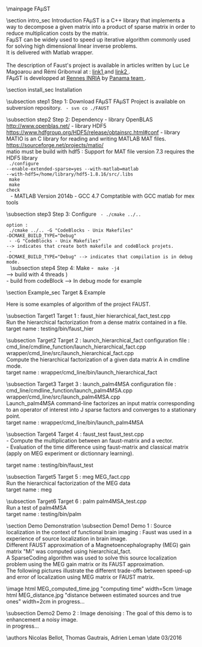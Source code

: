 \mainpage FAµST

\section intro_sec Introduction
FAµST is a C++ library that implements a way to decompose a given matrix into a product of sparse matrix in order to reduce multiplication costs by the matrix. <br>
FaµST can be widely used to speed up iterative algorithm commonly used for solving high dimensional linear inverse problems. <br>
It is delivered with Matlab wrapper. <br>
<br>
The description of Faust's project is available in articles written by Luc Le Magoarou and Rémi Gribonval at : <a href="https://hal.archives-ouvertes.fr/hal-01167948v1"> link1 </a> and <a href="https://hal.archives-ouvertes.fr/hal-01156478v1"> link2 </a>. <br>
FAµST is developped at <a href="http://www.inria.fr/en/centre/rennes"> Rennes INRIA</a> by <a href="https://team.inria.fr/panama/fr/">Panama team </a>. <br>

\section install_sec Installation

\subsection step1 Step 1: Download FAµST
FAµST Project is available on subversion repository. 
<code> 
	- svn co ./FAUST  <br>
</code> 	
\subsection step2 Step 2:  Dependency 
	- library  OpenBLAS http://www.openblas.net/
	- library  HDF5 https://www.hdfgroup.org/HDF5/release/obtainsrc.html#conf
	- library  MATIO is an C library for reading and writing MATLAB MAT files. https://sourceforge.net/projects/matio/ <br>
		   matio must be build with hdf5 : Support for MAT file version 7.3 requires the HDF5 library <br>
		   <code> 
./configure --enable-extended-sparse=yes --with-matlab=matlab --with-hdf5=/home/library/hdf5-1.8.16/src/.libs <br>
make <br>
make check <br>
</code>
	- MATLAB   Version 2014b
	- GCC 4.7  Comptatible with GCC matlab for mex tools


\subsection step3 Step 3: Configure
<code> 
	- ./cmake ../..  <br>
option : <br>
./cmake ../.. -G "CodeBlocks - Unix Makefiles" -DCMAKE_BUILD_TYPE="Debug" <br>
	- -G "CodeBlocks - Unix Makefiles"	-->	indicates that create both makefile and codeBlock projets. <br>
	- -DCMAKE_BUILD_TYPE="Debug" 		-->	indicates that compilation is in debug mode.  <br>
</code>
\subsection step4 Step 4: Make
	- <code> make -j4 </code>	--> 	build with 4 threads ) <br>
 	- build from codeBlock 		--> 	In debug mode for example <br>

\section Example_sec Target & Example

Here is some examples of algorithm of the project FAUST. <br>

\subsection Target1 Target 1 : faust_hier
hierarchical_fact_test.cpp <br>
Run the hierarchical factorization from a dense matrix contained in a file. <br>
target name : testing/bin/faust_hier <br>

\subsection Target2 Target 2 : launch_hierarchical_fact
configuration file : cmd_line/cmdline_function/launch_hierarchical_fact.cpp <br>
wrapper/cmd_line/src/launch_hierarchical_fact.cpp <br>
Compute the hierarchical factorization of a given data matrix A in cmdline mode. <br>
target name : wrapper/cmd_line/bin/launch_hierarchical_fact <br>

\subsection Target3 Target 3 : launch_palm4MSA
configuration file : cmd_line/cmdline_function/launch_palm4MSA.cpp <br>
wrapper/cmd_line/src/launch_palm4MSA.cpp <br>
Launch_palm4MSA command-line factorizes an input matrix corresponding to an operator of interest into J sparse factors and converges to a stationary point. <br>
target name : wrapper/cmd_line/bin/launch_palm4MSA <br>

\subsection Target4 Target 4 : faust_test
faust_test.cpp <br>
	 - Compute the multiplication between an faust-matrix and a vector.  <br>
	 - Evaluation of the time difference using faust-matrix and classical matrix (apply on MEG experiment or dictionnary learning).  <br>

target name : testing/bin/faust_test <br>

\subsection Target5 Target 5 : meg
MEG_fact.cpp <br>
Run the hierarchical factorization of the MEG data <br>
target name : meg <br>

\subsection Target6 Target 6 : palm
palm4MSA_test.cpp <br>
Run a test of palm4MSA <br>
target name : testing/bin/palm <br>




\section Demo Demonstration
\subsection Demo1 Demo 1 : Source localization in the context of functional brain imaging :
Faust was used in a experience of source localization in brain image.<br>
Different FAUST approximation of a Magnetoencephalography (MEG) gain matrix "Mi" was computed using hierarchical_fact.<br>
A SparseCoding algorithm was used to solve this source localization problem using the MEG gain matrix or its FAUST approximation.<br>
The following pictures illustrate the different trade-offs between speed-up and error of localization using MEG matrix or FAUST matrix.<br>

\image html MEG_computed_time.jpg "computing time" width=5cm
\image html MEG_distance.jpg "distance between estimated sources and true ones" width=2cm
in progress...<br>

\subsection Demo2 Demo 2 : Image denoising :
The goal of this demo is to enhancement a noisy image.<br>
in progress...<br>


\authors Nicolas Bellot, Thomas Gautrais, Adrien Leman
\date 03/2016



